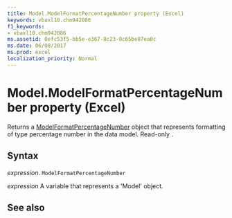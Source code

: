 ```yaml
---
title: Model.ModelFormatPercentageNumber property (Excel)
keywords: vbaxl10.chm942086
f1_keywords:
- vbaxl10.chm942086
ms.assetid: 0efc53f5-bb5e-e367-8c23-0c65be87ea0c
ms.date: 06/08/2017
ms.prod: excel
localization_priority: Normal
---
```



# Model.ModelFormatPercentageNumber property (Excel)

Returns a [ModelFormatPercentageNumber](Excel.modelformatpercentagenumber.md) object that represents formatting of type percentage number in the data model. Read-only .


## Syntax

_expression_. `ModelFormatPercentageNumber`

_expression_ A variable that represents a 'Model' object.


## See also



